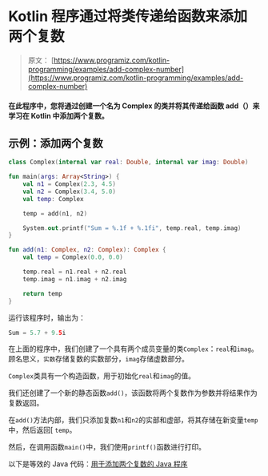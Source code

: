 # Kotlin 程序通过将类传递给函数来添加两个复数

> 原文： [https://www.programiz.com/kotlin-programming/examples/add-complex-number](https://www.programiz.com/kotlin-programming/examples/add-complex-number)

#### 在此程序中，您将通过创建一个名为 Complex 的类并将其传递给函数 add（）来学习在 Kotlin 中添加两个复数。

## 示例：添加两个复数

```kt
class Complex(internal var real: Double, internal var imag: Double)

fun main(args: Array<String>) {
    val n1 = Complex(2.3, 4.5)
    val n2 = Complex(3.4, 5.0)
    val temp: Complex

    temp = add(n1, n2)

    System.out.printf("Sum = %.1f + %.1fi", temp.real, temp.imag)
}

fun add(n1: Complex, n2: Complex): Complex {
    val temp = Complex(0.0, 0.0)

    temp.real = n1.real + n2.real
    temp.imag = n1.imag + n2.imag

    return temp
}
```

运行该程序时，输出为：

```kt
Sum = 5.7 + 9.5i
```

在上面的程序中，我们创建了一个具有两个成员变量的类`Complex`：`real`和`imag`。 顾名思义，`实数`存储复数的实数部分，`imag`存储虚数部分。

`Complex`类具有一个构造函数，用于初始化`real`和`imag`的值。

我们还创建了一个新的静态函数`add()`，该函数将两个复数作为参数并将结果作为复数返回。

在`add()`方法内部，我们只添加复数`n1`和`n2`的实部和虚部，将其存储在新变量`temp`中，然后返回[ `temp`。

然后，在调用函数`main()`中，我们使用`printf()`函数进行打印。

以下是等效的 Java 代码：[用于添加两个复数的 Java 程序](/java-programming/examples/add-complex-number "Java program to add two complex numbers")